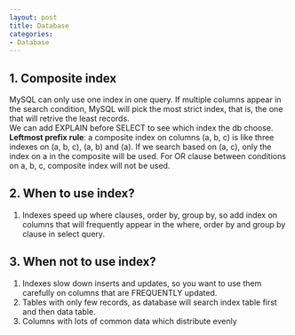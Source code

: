 ```yaml
---
layout: post
title: Database
categories:
- Database
---
```


## 1. Composite index
MySQL can only use one index in one query. If multiple columns appear in the search condition, MySQL will pick the most strict index, that is, the one that will retrive the least records.   
We can add EXPLAIN before SELECT to see which index the db choose.  
**Leftmost prefix rule**: a composite index on columns (a, b, c) is like three indexes on (a, b, c), (a, b) and (a). If we search based on (a, c), only the index on a in the composite will be used. For OR clause between conditions on a, b, c, composite index will not be used. 

## 2. When to use index?
1. Indexes speed up where clauses, order by, group by, so add index on columns that will frequently appear in the where, order by and group by clause in select query.

## 3. When not to use index?
1. Indexes slow down inserts and updates, so you want to use them carefully on columns that are FREQUENTLY updated.
2. Tables with only few records, as database will search index table first and then data table.
3. Columns with lots of common data which distribute evenly
